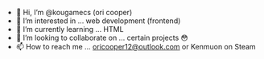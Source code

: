 - 👋 Hi, I’m @kougamecs (ori cooper)
- 👀 I’m interested in ... web development (frontend)
- 🌱 I’m currently learning ... HTML
- 💞️ I’m looking to collaborate on ... certain projects 😳
- 📫 How to reach me ... oricooper12@outlook.com or Kenmuon on Steam

<!---
kougamecs/kougamecs is a ✨ special ✨ repository because its `README.md` (this file) appears on your GitHub profile.
You can click the Preview link to take a look at your changes.
--->
